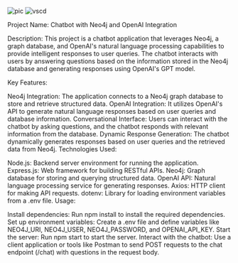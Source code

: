 ![pic](https://github.com/SANGAAM/Neo4j_Project/assets/96041004/325c655d-78c9-4181-9349-1f403a9bbe43)
![vscd](https://github.com/SANGAAM/Neo4j_Project/assets/96041004/d2b5740a-da6a-4dc6-9eda-6b945c3f12b4)

Project Name: Chatbot with Neo4j and OpenAI Integration

Description:
This project is a chatbot application that leverages Neo4j, a graph database, and OpenAI's natural language processing capabilities to provide intelligent responses to user queries. The chatbot interacts with users by answering questions based on the information stored in the Neo4j database and generating responses using OpenAI's GPT model.

Key Features:

Neo4j Integration: The application connects to a Neo4j graph database to store and retrieve structured data.
OpenAI Integration: It utilizes OpenAI's API to generate natural language responses based on user queries and database information.
Conversational Interface: Users can interact with the chatbot by asking questions, and the chatbot responds with relevant information from the database.
Dynamic Response Generation: The chatbot dynamically generates responses based on user queries and the retrieved data from Neo4j.
Technologies Used:

Node.js: Backend server environment for running the application.
Express.js: Web framework for building RESTful APIs.
Neo4j: Graph database for storing and querying structured data.
OpenAI API: Natural language processing service for generating responses.
Axios: HTTP client for making API requests.
dotenv: Library for loading environment variables from a .env file.
Usage:

Install dependencies: Run npm install to install the required dependencies.
Set up environment variables: Create a .env file and define variables like NEO4J_URI, NEO4J_USER, NEO4J_PASSWORD, and OPENAI_API_KEY.
Start the server: Run npm start to start the server.
Interact with the chatbot: Use a client application or tools like Postman to send POST requests to the chat endpoint (/chat) with questions in the request body.

